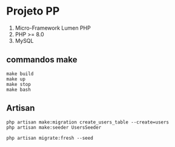 # Projeto PP

1. Micro-Framework Lumen PHP 
2. PHP >= 8.0
3. MySQL 


## commandos make 
```
make build
make up
make stop
make bash
```

## Artisan
```
php artisan make:migration create_users_table --create=users
php artisan make:seeder UsersSeeder

php artisan migrate:fresh --seed

```